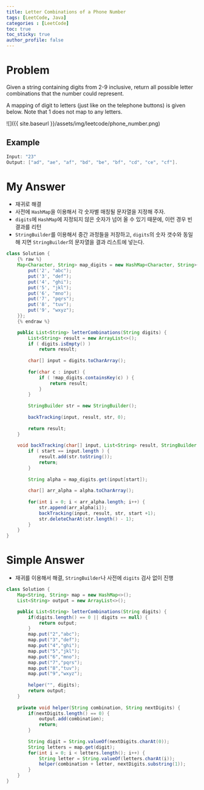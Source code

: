 ```yaml
---
title: Letter Combinations of a Phone Number
tags: [LeetCode, Java]
categories : [LeetCode]
toc: true
toc_sticky: true
author_profile: false
---
```


# Problem

Given a string containing digits from 2-9 inclusive, return all possible letter combinations that the number could represent.

A mapping of digit to letters (just like on the telephone buttons) is given below. Note that 1 does not map to any letters.

![]({{ site.baseurl }}/assets/img/leetcode/phone_number.png)

## Example

```swift
Input: "23"
Output: ["ad", "ae", "af", "bd", "be", "bf", "cd", "ce", "cf"].
```

# My Answer

* 재귀로 해결
* 사전에 `HashMap`을 이용해서 각 숫자별 매칭될 문자열을 지정해 주자.
* `digits`에 `HashMap`에 지정되지 않은 숫자가 넘어 올 수 있기 때문에, 이런 경우 빈 결과를 리턴
* `StringBuilder`를 이용해서 중간 과정들을 저장하고, `digits`의 숫자 갯수와 동일해 지면 `StringBuilder`의 문자열을 결과 리스트에 넣는다.
  
```java
class Solution {
    {% raw %}
    Map<Character, String> map_digits = new HashMap<Character, String>(){{
        put('2', "abc");
        put('3', "def");
        put('4', "ghi");
        put('5', "jkl");
        put('6', "mno");
        put('7', "pqrs");
        put('8', "tuv");
        put('9', "wxyz");
    }};
    {% endraw %}

    public List<String> letterCombinations(String digits) {        
        List<String> result = new ArrayList<>();
        if ( digits.isEmpty() ) 
            return result;
        
        char[] input = digits.toCharArray();
        
        for(char c : input) {
            if ( !map_digits.containsKey(c) ) {
                return result;
            }
        }
        
        StringBuilder str = new StringBuilder();
        
        backTracking(input, result, str, 0);
        
        return result;
    }
    
    void backTracking(char[] input, List<String> result, StringBuilder str, int start) {
        if ( start == input.length ) {
            result.add(str.toString());
            return;
        }
        
        String alpha = map_digits.get(input[start]);
        
        char[] arr_alpha = alpha.toCharArray();
        
        for(int i = 0; i < arr_alpha.length; i++) {
            str.append(arr_alpha[i]);
            backTracking(input, result, str, start +1);
            str.deleteCharAt(str.length() - 1);
        }   
    }    
}
```

# Simple Answer

* 재귀를 이용해서 해결, `StringBuilder`나 사전에 `digits` 검사 없이 진행

```java
class Solution {
    Map<String, String> map = new HashMap<>();
    List<String> output = new ArrayList<>();

    public List<String> letterCombinations(String digits) {
        if(digits.length() == 0 || digits == null) {
            return output;
        }
        map.put("2","abc");
        map.put("3","def");
        map.put("4","ghi");
        map.put("5","jkl");
        map.put("6","mno");
        map.put("7","pqrs");
        map.put("8","tuv");
        map.put("9","wxyz");
        
        helper("", digits);
        return output;
    }
    
    private void helper(String combination, String nextDigits) {
        if(nextDigits.length() == 0) {
            output.add(combination);
            return;
        }
        
        String digit = String.valueOf(nextDigits.charAt(0));
        String letters = map.get(digit);
        for(int i = 0; i < letters.length(); i++) {
            String letter = String.valueOf(letters.charAt(i));
            helper(combination + letter, nextDigits.substring(1));
        }
    }
}
```

